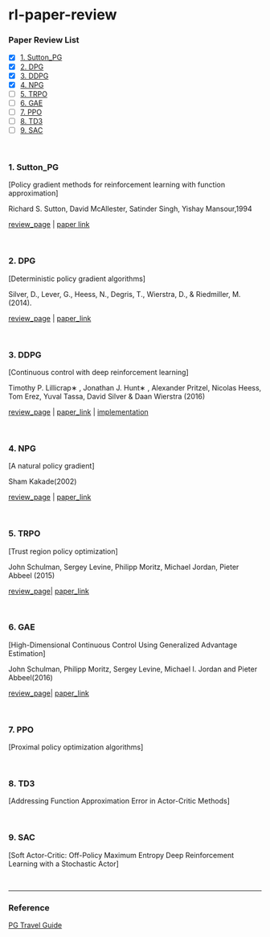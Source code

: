 # rl-paper-review

### Paper Review List

- [x] [1. Sutton_PG](#1-sutton_pg)
- [x] [2. DPG](#2-dpg)
- [x] [3. DDPG](#3-ddpg)
- [x] [4. NPG](#4-npg)
- [ ] [5. TRPO](#5-trpo)
- [ ] [6. GAE](#6-gae)
- [ ] [7. PPO](#7-ppo)
- [ ] [8. TD3](#8-td3)
- [ ] [9. SAC](#9-sac)

<br/>

### 1. Sutton_PG

[Policy gradient methods for reinforcement learning with function approximation]

Richard S. Sutton, David McAllester, Satinder Singh, Yishay Mansour,1994

[review_page](./reviews/Sutton_PG.md)	|   [paper link](http://papers.nips.cc/paper/1713-policy-gradient-methods-for-reinforcement-learning-with-function-approximation.pdf)

<br/>

### 2. DPG

[Deterministic policy gradient algorithms]

Silver, D., Lever, G., Heess, N., Degris, T., Wierstra, D., & Riedmiller, M. (2014).

[review_page](./reviews/DPG.md)  |  [paper_link](http://proceedings.mlr.press/v32/silver14.pdf)

<br/>

### 3. DDPG

[Continuous control with deep reinforcement learning]

Timothy P. Lillicrap∗ , Jonathan J. Hunt∗ , Alexander Pritzel, Nicolas Heess, Tom Erez, Yuval Tassa, David Silver & Daan Wierstra (2016)

[review_page](./reviews/DDPG.md)  |  [paper_link](https://arxiv.org/pdf/1509.02971.pdf)  | [implementation](https://github.com/CUN-bjy/walkyto-ddpg)

<br/>

### 4. NPG

[A natural policy gradient]

Sham Kakade(2002)

[review_page](./reviews/NPG.md)  |  [paper_link](https://papers.nips.cc/paper/2073-a-natural-policy-gradient.pdf)

<br/>

### 5. TRPO

[Trust region policy optimization]

John Schulman, Sergey Levine, Philipp Moritz, Michael Jordan, Pieter Abbeel (2015)

[review_page](./reviews/TRPO.md)| [paper_link](https://arxiv.org/pdf/1502.05477.pdf)

<br/>

### 6. GAE

[High-Dimensional Continuous Control Using Generalized Advantage Estimation]

John Schulman, Philipp Moritz, Sergey Levine, Michael I. Jordan and Pieter Abbeel(2016)

[review_page](./reviews/GAE.md)| [paper_link](https://arxiv.org/pdf/1506.02438.pdf)

<br/>

### 7. PPO

[Proximal policy optimization algorithms]

<br/>

### 8. TD3
[Addressing Function Approximation Error in Actor-Critic Methods]

<br/>

### 9. SAC
[Soft Actor-Critic: Off-Policy Maximum Entropy Deep Reinforcement Learning with a Stochastic Actor]

</br>

---

### Reference
[PG Travel Guide](https://reinforcement-learning-kr.github.io/2018/06/29/0_pg-travel-guide/)
